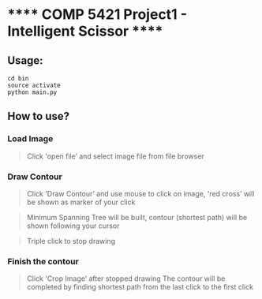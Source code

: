 **** COMP 5421 Project1 - Intelligent Scissor ****
==================================================

Usage:
------
```
cd bin
source activate
python main.py
```

How to use?
-----------
### Load Image

> Click 'open file’ and select image file from file browser

### Draw Contour

> Click 'Draw Contour’ and use mouse to click on image, 'red cross’ will be shown as marker of your click

> Minimum Spanning Tree will be built, contour (shortest path) will be shown following your cursor

> Triple click to stop drawing

### Finish the contour

> Click 'Crop Image’ after stopped drawing 
> The contour will be completed by finding shortest path from the last click to the first click

